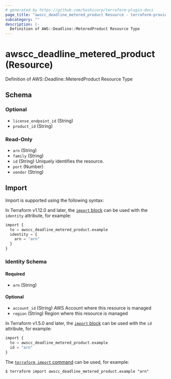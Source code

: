 ```yaml
---
# generated by https://github.com/hashicorp/terraform-plugin-docs
page_title: "awscc_deadline_metered_product Resource - terraform-provider-awscc"
subcategory: ""
description: |-
  Definition of AWS::Deadline::MeteredProduct Resource Type
---
```


# awscc_deadline_metered_product (Resource)

Definition of AWS::Deadline::MeteredProduct Resource Type



<!-- schema generated by tfplugindocs -->
## Schema

### Optional

- `license_endpoint_id` (String)
- `product_id` (String)

### Read-Only

- `arn` (String)
- `family` (String)
- `id` (String) Uniquely identifies the resource.
- `port` (Number)
- `vendor` (String)

## Import

Import is supported using the following syntax:

In Terraform v1.12.0 and later, the [`import` block](https://developer.hashicorp.com/terraform/language/import) can be used with the `identity` attribute, for example:

```terraform
import {
  to = awscc_deadline_metered_product.example
  identity = {
    arn = "arn"
  }
}
```

<!-- schema generated by tfplugindocs -->
### Identity Schema

#### Required

- `arn` (String)

#### Optional

- `account_id` (String) AWS Account where this resource is managed
- `region` (String) Region where this resource is managed

In Terraform v1.5.0 and later, the [`import` block](https://developer.hashicorp.com/terraform/language/import) can be used with the `id` attribute, for example:

```terraform
import {
  to = awscc_deadline_metered_product.example
  id = "arn"
}
```

The [`terraform import` command](https://developer.hashicorp.com/terraform/cli/commands/import) can be used, for example:

```shell
$ terraform import awscc_deadline_metered_product.example "arn"
```
